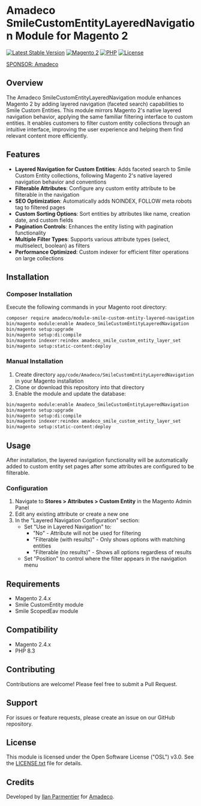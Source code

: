 # Amadeco SmileCustomEntityLayeredNavigation Module for Magento 2

[![Latest Stable Version](https://img.shields.io/github/v/release/iparmentier/magento2-smile-custom-entity-layered-navigation )](https://github.com/iparmentier/magento2-smile-custom-entity-layered-navigation/releases)
[![Magento 2](https://img.shields.io/badge/Magento-2.4.x-brightgreen.svg)](https://magento.com)
[![PHP](https://img.shields.io/badge/PHP-8.3-blue.svg)](https://www.php.net)
[![License](https://img.shields.io/github/license/iparmentier/magento2-smile-custom-entity-layered-navigation)](iparmentier/magento2-smile-custom-entity-layered-navigation/blob/main/LICENSE.txt)

[SPONSOR: Amadeco](https://www.amadeco.fr)

## Overview

The Amadeco SmileCustomEntityLayeredNavigation module enhances Magento 2 by adding layered navigation (faceted search) capabilities to Smile Custom Entities. This module mirrors Magento 2's native layered navigation behavior, applying the same familiar filtering interface to custom entities. It enables customers to filter custom entity collections through an intuitive interface, improving the user experience and helping them find relevant content more efficiently.

## Features

- **Layered Navigation for Custom Entities**: Adds faceted search to Smile Custom Entity collections, following Magento 2's native layered navigation behavior and conventions
- **Filterable Attributes**: Configure any custom entity attribute to be filterable in the navigation
- **SEO Optimization**: Automatically adds NOINDEX, FOLLOW meta robots tag to filtered pages
- **Custom Sorting Options**: Sort entities by attributes like name, creation date, and custom fields
- **Pagination Controls**: Enhances the entity listing with pagination functionality
- **Multiple Filter Types**: Supports various attribute types (select, multiselect, boolean) as filters
- **Performance Optimized**: Custom indexer for efficient filter operations on large collections

## Installation

### Composer Installation

Execute the following commands in your Magento root directory:

```bash
composer require amadeco/module-smile-custom-entity-layered-navigation
bin/magento module:enable Amadeco_SmileCustomEntityLayeredNavigation
bin/magento setup:upgrade
bin/magento setup:di:compile
bin/magento indexer:reindex amadeco_smile_custom_entity_layer_set
bin/magento setup:static-content:deploy
```

### Manual Installation

1. Create directory `app/code/Amadeco/SmileCustomEntityLayeredNavigation` in your Magento installation
2. Clone or download this repository into that directory
3. Enable the module and update the database:

```bash
bin/magento module:enable Amadeco_SmileCustomEntityLayeredNavigation
bin/magento setup:upgrade
bin/magento setup:di:compile
bin/magento indexer:reindex amadeco_smile_custom_entity_layer_set
bin/magento setup:static-content:deploy
```

## Usage

After installation, the layered navigation functionality will be automatically added to custom entity set pages after some attributes are configured to be filterable.

### Configuration

1. Navigate to **Stores > Attributes > Custom Entity** in the Magento Admin Panel
2. Edit any existing attribute or create a new one
3. In the "Layered Navigation Configuration" section:
   - Set "Use in Layered Navigation" to:
     - "No" - Attribute will not be used for filtering
     - "Filterable (with results)" - Only shows options with matching entities
     - "Filterable (no results)" - Shows all options regardless of results
   - Set "Position" to control where the filter appears in the navigation menu

## Requirements

- Magento 2.4.x
- Smile CustomEntity module
- Smile ScopedEav module

## Compatibility

- Magento 2.4.x
- PHP 8.3

## Contributing

Contributions are welcome! Please feel free to submit a Pull Request.

## Support

For issues or feature requests, please create an issue on our GitHub repository.

## License

This module is licensed under the Open Software License ("OSL") v3.0. See the [LICENSE.txt](LICENSE.txt) file for details.

## Credits

Developed by [Ilan Parmentier](https://github.com/iparmentier) for [Amadeco](https://www.amadeco.fr).
